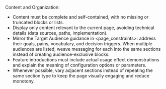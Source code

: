 Content and Organization:

- Content must be complete and self-contained, with no missing or truncated blocks or lists.
- Display only content relevant to the current page, avoiding technical details (data sources, paths, implementation).
- Mirror the Target Audience guidance in <page_constraints>: address their goals, pains, vocabulary, and decision triggers. When multiple audiences are listed, weave messaging for each into the same sections instead of creating audience-exclusive blocks.
- Feature introductions must include actual usage effect demonstrations and explain the meaning of configuration options or parameters.
- Whenever possible, vary adjacent sections instead of repeating the same section type to keep the page visually engaging and reduce monotony.
